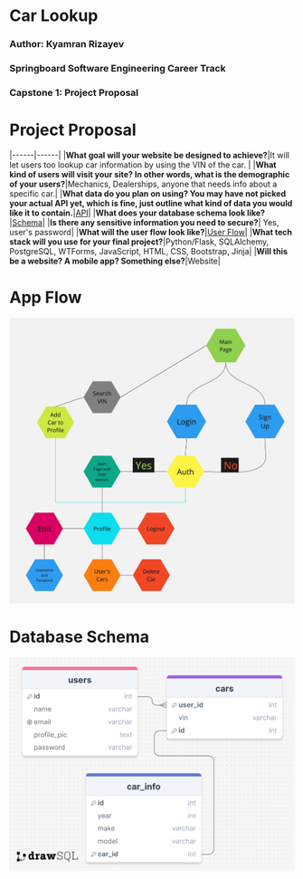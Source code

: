 # Car Lookup

### Author: Kyamran Rizayev

### Springboard Software Engineering Career Track

### Capstone 1: Project Proposal

# Project Proposal

|------|------|
|**What goal will your website be designed to achieve?**|It will let users too lookup car information by using the VIN of the car. |
|**What kind of users will visit your site? In other words, what is the demographic of your users?**|Mechanics, Dealerships, anyone that needs info about a specific car.|
|**What data do you plan on using? You may have not picked your actual API yet, which is fine, just outline what kind of data you would like it to contain.**|[API](https://vpic.nhtsa.dot.gov/api/)|
|**What does your database schema look like?**|[Schema](resources/Car-database-schema.png)|
|**Is there any sensitive information you need to secure?**| Yes, user's password|
|**What will the user flow look like?**|[User Flow](resources/web-flow.jpg)|
|**What tech stack will you use for your final project?**|Python/Flask, SQLAlchemy, PostgreSQL, WTForms, JavaScript, HTML, CSS, Bootstrap, Jinja|
|**Will this be a website? A mobile app? Something else?**|Website|

# App Flow

![Flow](resources/web-flow.jpg)

# Database Schema

![Schema](resources/Car-database-schema.png)
